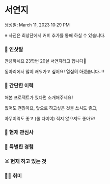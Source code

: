 # 서연지

생성일: March 11, 2023 10:29 PM

※ 사진은 최상단에서 커버 추가를 통해 하실 수 있습니다.

### 👋 인삿말

안녕하세요 23학번 20살 서연지라고 합니다🙂

동아리에서 많이 배워가고 싶어요! 열심히 하겠습니다..!!

### 📜 간단한 이력

 해본 프로젝트가 있다면 소개해주세요! 

없어도 괜찮아요, 앞으로 하고싶은 것을 쓰셔도 좋고, 

아무이력도 좋고 (롤 다이야) 적지 않으셔도 좋아요!

### 🤩 현재 관심사

### 👾 특별한 경험

### ⚔️ 현재 하고 있는 것

### 🏄‍♀️ 취미